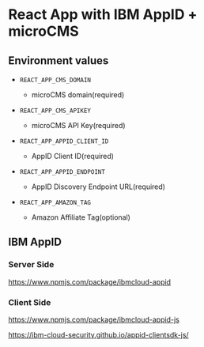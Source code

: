 # React App with IBM AppID + microCMS


## Environment values

- `REACT_APP_CMS_DOMAIN`

  - microCMS domain(required)

- `REACT_APP_CMS_APIKEY`

  - microCMS API Key(required)

- `REACT_APP_APPID_CLIENT_ID`

  - AppID Client ID(required)

- `REACT_APP_APPID_ENDPOINT`

  - AppID Discovery Endpoint URL(required)

- `REACT_APP_AMAZON_TAG`

  - Amazon Affiliate Tag(optional)



## IBM AppID

### Server Side

https://www.npmjs.com/package/ibmcloud-appid

### Client Side

https://www.npmjs.com/package/ibmcloud-appid-js

https://ibm-cloud-security.github.io/appid-clientsdk-js/
